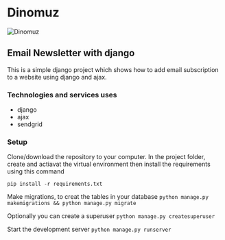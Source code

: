 # Dinomuz

![Dinomuz](Dinomuz.png)

## Email Newsletter with django
This is a simple django project which shows how to add email subscription to a website using django and ajax.

### Technologies and services uses
- django
- ajax
- sendgrid

### Setup
Clone/download the repository to your computer. In the project folder, create and actiavat the virtual environment then install the requirements using this command

`pip install -r requirements.txt`

Make migrations, to creat the tables in your database
`python manage.py makemigrations && python manage.py migrate`

Optionally you can create a superuser
`python manage.py createsuperuser`

Start the development server
`python manage.py runserver`

